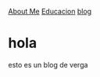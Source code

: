 [About Me](about.md)             [Educacion](eduacacion.md)             [blog](blog.md)


# hola

esto es un blog de verga
